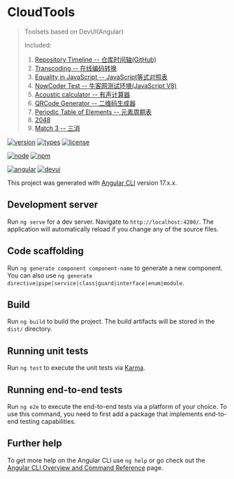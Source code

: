 # CloudTools

> Toolsets based on DevUI(Angular)
>
> Included:
>
> 1. [Repository Timeline -- 仓库时间轴(GitHub)](https://yequanrui.github.io/CloudTools/repo-axis)
> 2. [Transcoding -- 在线编码转换](https://yequanrui.github.io/CloudTools/transcoding)
> 3. [Equality in JavaScript -- JavaScript等式对照表](https://yequanrui.github.io/CloudTools/js-equality)
> 4. [NowCoder Test -- 牛客网测试环境(JavaScript V8)](https://yequanrui.github.io/CloudTools/nowcoder-test)
> 5. [Acoustic calculator -- 有声计算器](https://yequanrui.github.io/CloudTools/acoustic-calc)
> 6. [QRCode Generator -- 二维码生成器](https://yequanrui.github.io/CloudTools/qr-code)
> 7. [Periodic Table of Elements -- 元素周期表](https://yequanrui.github.io/CloudTools/periodic-table)
> 8. [2048](https://yequanrui.github.io/CloudTools/puzzle-2048)
> 9. [Match 3 -- 三消](https://yequanrui.github.io/CloudTools/match-3)

[![version](https://img.shields.io/github/package-json/v/yequanrui/CloudTools)](https://yequanrui.github.io/CloudTools/)
[![types](https://img.shields.io/npm/types/@angular/core)](https://www.tslang.cn/)
[![license](https://img.shields.io/github/license/yequanrui/CloudTools)](https://choosealicense.rustwiki.org/licenses/mit/)

[![node](https://img.shields.io/node/v/@angular/core)](http://nodejs.cn/)
[![npm](https://img.shields.io/npm/v/npm/latest-6?label=npm)](https://www.npmjs.com/)

[![angular](https://img.shields.io/github/package-json/dependency-version/yequanrui/CloudTools/@angular/core?label=angular)](https://angular.dev/)
[![devui](https://img.shields.io/github/package-json/dependency-version/yequanrui/CloudTools/ng-devui)](https://devui.design/home)

This project was generated with [Angular CLI](https://github.com/angular/angular-cli) version 17.x.x.

## Development server

Run `ng serve` for a dev server. Navigate to `http://localhost:4200/`. The application will automatically reload if you change any of the source files.

## Code scaffolding

Run `ng generate component component-name` to generate a new component. You can also use `ng generate directive|pipe|service|class|guard|interface|enum|module`.

## Build

Run `ng build` to build the project. The build artifacts will be stored in the `dist/` directory.

## Running unit tests

Run `ng test` to execute the unit tests via [Karma](https://karma-runner.github.io).

## Running end-to-end tests

Run `ng e2e` to execute the end-to-end tests via a platform of your choice. To use this command, you need to first add a package that implements end-to-end testing capabilities.

## Further help

To get more help on the Angular CLI use `ng help` or go check out the [Angular CLI Overview and Command Reference](https://angular.io/cli) page.

